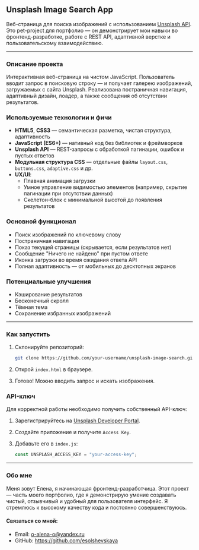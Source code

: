 ## Unsplash Image Search App

Веб-страница для поиска изображений с использованием [Unsplash API](https://unsplash.com/developers). Это pet-project для портфолио — он демонстрирует мои навыки во фронтенд-разработке, работе с REST API, адаптивной верстке и пользовательскому взаимодействию.

---

### Описание проекта

Интерактивная веб-страница на чистом JavaScript. Пользователь вводит запрос в поисковую строку — и получает галерею изображений, загружаемых с сайта Unsplash. Реализована постраничная навигация, адаптивный дизайн, лоадер, а также сообщения об отсутствии результатов.

### Используемые технологии и фичи

- **HTML5**, **CSS3** — семантическая разметка, чистая структура, адаптивность
- **JavaScript (ES6+)** — нативный код без библиотек и фреймворков
- **Unsplash API** — REST-запросы с обработкой пагинации, ошибок и пустых ответов
- **Модульная структура CSS** — отдельные файлы `layout.css`, `buttons.css`, `adaptive.css` и др.
- **UX/UI**:
    - Плавная анимация загрузки
    - Умное управление видимостью элементов (например, скрытие пагинации при отсутствии данных)
    - Скелетон-блок с минимальной высотой до появления результатов

### Основной функционал

- Поиск изображений по ключевому слову
- Постраничная навигация
- Показ текущей страницы (скрывается, если результатов нет)
- Сообщение "Ничего не найдено" при пустом ответе
- Иконка загрузки во время ожидания ответа API
- Полная адаптивность — от мобильных до десктопных экранов

### Потенциальные улучшения

- Кэширование результатов
- Бесконечный скролл
- Тёмная тема
- Сохранение избранных изображений
---

### Как запустить

1. Склонируйте репозиторий:

   ```bash
   git clone https://github.com/your-username/unsplash-image-search.git
   ```

2. Открой `index.html` в браузере.

3. Готово! Можно вводить запрос и искать изображения.

### API-ключ

Для корректной работы необходимо получить собственный API-ключ:

1. Зарегистрируйтесь на [Unsplash Developer Portal](https://unsplash.com/developers).
2. Создайте приложение и получите `Access Key`.
3. Добавьте его в `index.js`:

   ```js
   const UNSPLASH_ACCESS_KEY = "your-access-key";
   ```

---

### Обо мне

Меня зовут Елена, я начинающая фронтенд-разработчица. Этот проект — часть моего портфолио, где я демонстрирую умение создавать чистый, отзывчивый и удобный для пользователя интерфейс. Я стремлюсь к высокому качеству кода и постоянно совершенствуюсь.
#### Связаться со мной:

- Email: o-alena-o@yandex.ru
- GitHub: https://github.com/esolshevskaya